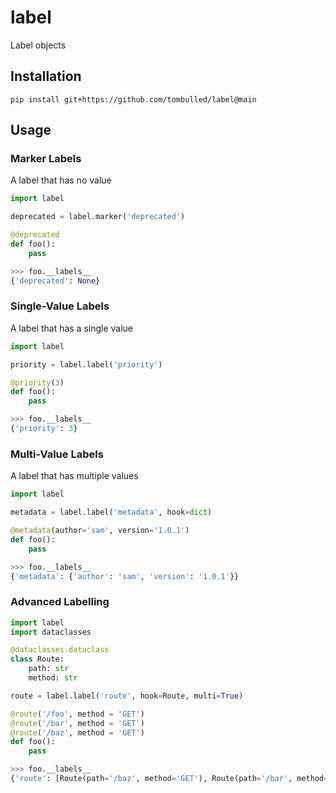 # label
Label objects

## Installation
```console
pip install git+https://github.com/tombulled/label@main
```

## Usage

### Marker Labels
A label that has no value
```python
import label

deprecated = label.marker('deprecated')

@deprecated
def foo():
    pass
```

```python
>>> foo.__labels__
{'deprecated': None}
```

### Single-Value Labels
A label that has a single value
```python
import label

priority = label.label('priority')

@priority(3)
def foo():
    pass
```

```python
>>> foo.__labels__
{'priority': 3}
```

### Multi-Value Labels
A label that has multiple values
```python
import label

metadata = label.label('metadata', hook=dict)

@metadata(author='sam', version='1.0.1')
def foo():
    pass
```

```python
>>> foo.__labels__
{'metadata': {'author': 'sam', 'version': '1.0.1'}}
```

### Advanced Labelling
```python
import label
import dataclasses

@dataclasses.dataclass
class Route:
    path: str
    method: str

route = label.label('route', hook=Route, multi=True)

@route('/foo', method = 'GET')
@route('/bar', method = 'GET')
@route('/baz', method = 'GET')
def foo():
    pass
```

```python
>>> foo.__labels__
{'route': [Route(path='/baz', method='GET'), Route(path='/bar', method='GET'), Route(path='/foo', method='GET')]}
```
